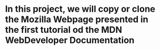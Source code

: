 # In this project, we will copy or clone the Mozilla Webpage presented in the first tutorial od the MDN WebDeveloper Documentation
